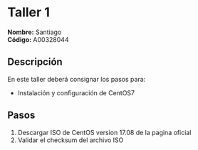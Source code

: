# Taller 1

**Nombre:** Santiago  
**Código:** A00328044

## Descripción
En este taller deberá consignar los pasos para:
* Instalación y configuración de CentOS7

## Pasos
1. Descargar ISO de CentOS version 17.08 de la pagina oficial
2. Validar el checksum del archivo ISO

